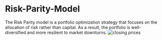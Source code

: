 # Risk-Parity-Model
The Risk Parity model is a portfolio optimization strategy that focuses on the allocation of risk rather than capital. As a result, the portfolio is well-diversified and more resilient to market downturns.
![closing prices](Parity1.JPG)
